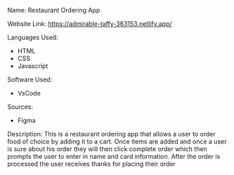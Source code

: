 Name: Restaurant Ordering App

Website Link: https://admirable-taffy-363153.netlify.app/

Languages Used:
- HTML
- CSS
- Javascript


Software Used:
- VsCode

Sources:
- Figma
  

Description: This is a restaurant ordering app that allows a user to order food of choice by adding it to a cart. Once items are added and once a user is sure about his order they will then click complete order which then prompts the user to enter in name and card information. After the order is processed the user receives thanks for placing their order
